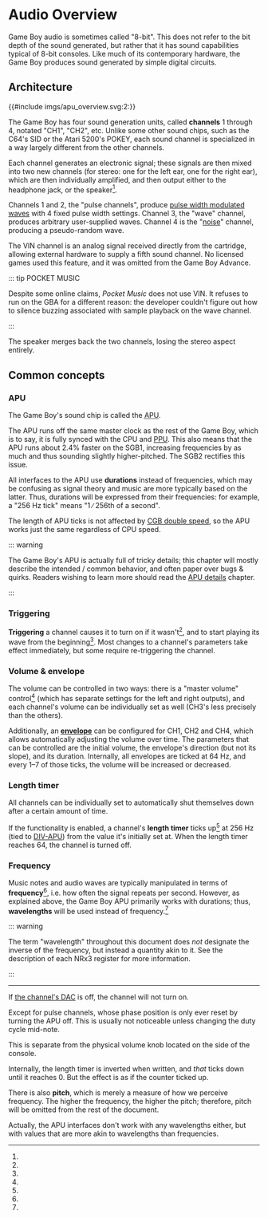 # Audio Overview

Game Boy audio is sometimes called "8-bit".
This does not refer to the bit depth of the sound generated, but rather that it has sound capabilities typical of 8-bit consoles.
Like much of its contemporary hardware, the Game Boy produces sound generated by simple digital circuits.

## Architecture

{{#include imgs/apu_overview.svg:2:}}

The Game Boy has four sound generation units, called **channels** 1 through 4, notated "CH1", "CH2", etc.
Unlike some other sound chips, such as the C64's SID or the Atari 5200's POKEY, each sound channel is specialized in a way largely different from the other channels.

Each channel generates an electronic signal; these signals are then mixed into two new channels (for stereo: one for the left ear, one for the right ear), which are then individually amplified, and then output either to the headphone jack, or the speaker[^speaker_mono].

Channels 1 and 2, the "pulse channels", produce [pulse width modulated waves](https://en.wikipedia.org/wiki/Pulse-width_modulation) with 4 fixed pulse width settings.
Channel 3, the "wave" channel, produces arbitrary user-supplied waves.
Channel 4 is the "[noise](https://en.wikipedia.org/wiki/Noise_in_music)" channel, producing a pseudo-random wave.

The VIN channel is an analog signal received directly from the cartridge, allowing external hardware to supply a fifth sound channel.
No licensed games used this feature, and it was omitted from the Game Boy Advance.

::: tip POCKET MUSIC

Despite some online claims, *Pocket Music* does not use VIN.
It refuses to run on the GBA for a different reason: the developer couldn't figure out how to silence buzzing associated with sample playback on the wave channel.

:::

[^speaker_mono]:
The speaker merges back the two channels, losing the stereo aspect entirely.

## Common concepts

### APU

The Game Boy's sound chip is called the <abbr title="Audio Processing Unit">APU</abbr>.

The APU runs off the same master clock as the rest of the Game Boy, which is to say, it is fully synced with the CPU and [PPU](<#Rendering Overview>).
This also means that the APU runs about 2.4% faster on the SGB1, increasing frequencies by as much and thus sounding slightly higher-pitched.
The SGB2 rectifies this issue.

All interfaces to the APU use **durations** instead of frequencies, which may be confusing as signal theory and music are more typically based on the latter.
Thus, durations will be expressed from their frequencies: for example, a "256 Hz tick" means "1 ∕ 256th of a second".

The length of APU ticks is not affected by [CGB double speed](<#FF4D — KEY1 (CGB Mode only): Prepare speed switch>), so the APU works just the same regardless of CPU speed.

::: warning

The Game Boy's APU is actually full of tricky details; this chapter will mostly describe the intended / common behavior, and often paper over bugs & quirks.
Readers wishing to learn more should read the [APU details](<#Audio Details>) chapter.

:::

### Triggering

**Triggering** a channel causes it to turn on if it wasn't[^trig_dac_off], and to start playing its wave from the beginning[^pulse_restart].
Most changes to a channel's parameters take effect immediately, but some require re-triggering the channel.

### Volume & envelope

The volume can be controlled in two ways: there is a "master volume" control[^vol_knob] (which has separate settings for the left and right outputs), and each channel's volume can be individually set as well (CH3's less precisely than the others).

Additionally, an [**envelope**](https://en.wikipedia.org/wiki/Envelope_(music)) can be configured for CH1, CH2 and CH4, which allows automatically adjusting the volume over time.
The parameters that can be controlled are the initial volume, the envelope's direction (but not its slope), and its duration.
Internally, all envelopes are ticked at 64 Hz, and every 1–7 of those ticks, the volume will be increased or decreased.

### Length timer

All channels can be individually set to automatically shut themselves down after a certain amount of time.

If the functionality is enabled, a channel's **length timer** ticks up[^len_cnt_dir] at 256 Hz (tied to [DIV-APU](<#DIV-APU>)) from the value it's initially set at.
When the length timer reaches 64, the channel is turned off.

### Frequency

Music notes and audio waves are typically manipulated in terms of **frequency**[^pitch], i.e. how often the signal repeats per second.
However, as explained above, the Game Boy APU primarily works with durations; thus, **wavelengths** will be used instead of frequency.[^len_raw]

::: warning

The term "wavelength" throughout this document does *not* designate the inverse of the frequency, but instead a quantity akin to it.
See the description of each NRx3 register for more information.

:::

---

[^trig_dac_off]:
If [the channel's DAC](#DACs) is off, the channel will not turn on.

[^pulse_restart]:
Except for pulse channels, whose phase position is only ever reset by turning the APU off.
This is usually not noticeable unless changing the duty cycle mid-note.

[^vol_knob]:
This is separate from the physical volume knob located on the side of the console.

[^len_cnt_dir]:
Internally, the length timer is inverted when written, and *that* ticks down until it reaches 0.
But the effect is as if the counter ticked up.

[^pitch]:
There is also **pitch**, which is merely a measure of how we perceive frequency.
The higher the frequency, the higher the pitch; therefore, pitch will be omitted from the rest of the document.

[^len_raw]:
Actually, the APU interfaces don't work with any wavelengths either, but with values that are more akin to wavelengths than frequencies.
